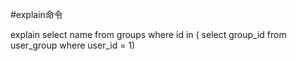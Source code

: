 #explain命令

explain select name from groups where id in ( select group_id from user_group where user_id = 1)